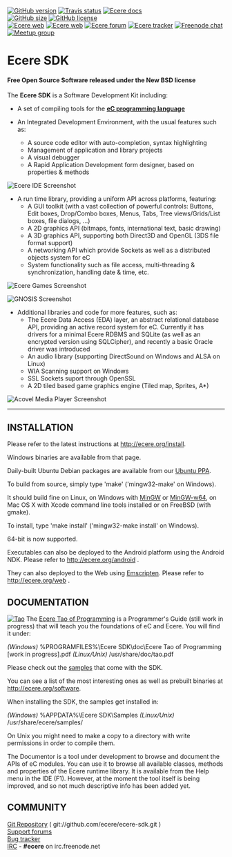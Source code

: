[![GitHub version](https://badge.fury.io/gh/ecere%2Fecere-sdk.svg)](https://github.com/ecere/ecere-sdk/releases/latest)
[![Travis status](https://api.travis-ci.org/ecere/ecere-sdk.svg?branch=master)](https://travis-ci.org/ecere/ecere-sdk)
[![Ecere docs](https://img.shields.io/badge/docs-being_improved-yellow.svg)](http://ecere.org/overview)<br>
[![GitHub size](https://reposs.herokuapp.com/?path=ecere/ecere-sdk&style=flat)](https://github.com/ecere/ecere-sdk/graphs/traffic)
[![GitHub license](https://img.shields.io/badge/license-BSD%203--Clause%20(Revised)-blue.svg)](https://tldrlegal.com/license/bsd-3-clause-license-(revised))<br>
[![Ecere web](https://img.shields.io/badge/web-ecere.org-9DA1CA.svg)](http://ecere.org)
[![Ecere web](https://img.shields.io/badge/web-ec--lang.org-9DA1CA.svg)](http://ec-lang.org)
[![Ecere forum](https://img.shields.io/badge/forum-ecere.org%2Fforums-9DA1CA.svg)](http://ecere.org/forums)
[![Ecere tracker](https://img.shields.io/badge/tracker-ecere.org%2Fmantis-9DA1CA.svg)](http://ecere.org/mantis)
[![Freenode chat](https://img.shields.io/badge/irc-%20Freenode_%23ecere-9DA1CA.svg)](http://webchat.freenode.net/?channels=ecere)<br>
[![Meetup group](https://img.shields.io/badge/meetup-Ottawa-88B094.svg)](http://www.meetup.com/eC-Programming-Language-Meetup)

# Ecere SDK
#### Free Open Source Software released under the New BSD license

The **Ecere SDK** is a Software Development Kit including:

   * A set of compiling tools for the **[eC programming language](http://ec-lang.org)**

   * An Integrated Development Environment, with the usual features such as:
      - A source code editor with auto-completion, syntax highlighting
      - Management of application and library projects
      - A visual debugger
      - A Rapid Application Development form designer, based on
        properties & methods

![Ecere IDE Screenshot](http://ecere.com/wiki/images/0/01/IdeShotSept2011.png)

   * A run time library, providing a uniform API across platforms, featuring:
      - A GUI toolkit (with a vast collection of powerful controls:
        Buttons, Edit boxes, Drop/Combo boxes, Menus, Tabs,
        Tree views/Grids/List boxes, file dialogs, ...)
      - A 2D graphics API (bitmaps, fonts, international text, basic drawing)
      - A 3D graphics API, supporting both Direct3D and OpenGL
        (3DS file format support)
      - A networking API which provide Sockets as well as a
        distributed objects system for eC
      - System functionality such as file access, multi-threading &
        synchronization, handling date & time, etc.

![Ecere Games Screenshot](http://ecere.com/shots/games.jpg)

![GNOSIS Screenshot](http://ecere.com/wiki/images/7/76/NorthWest.jpg)

   * Additional libraries and code for more features, such as:
      - The Ecere Data Access (EDA) layer, an abstract relational database
        API, providing an active record system for eC. Currently it has
        drivers for a minimal Ecere RDBMS and SQLite (as well as an encrypted
        version using SQLCipher), and recently a basic Oracle driver was
        introduced
      - An audio library (supporting DirectSound on Windows and ALSA on Linux)
      - WIA Scanning support on Windows
      - SSL Sockets suport through OpenSSL
      - A 2D tiled based game graphics engine (Tiled map, Sprites, A*)

![Acovel Media Player Screenshot](http://ecere.com/wiki/images/7/72/Acovel3.png)

-----------------------------------------------------------------------------

## INSTALLATION

Please refer to the latest instructions at http://ecere.org/install.

Windows binaries are available from that page.

Daily-built Ubuntu Debian packages are available from our [Ubuntu PPA](https://code.launchpad.net/~ecere-team/+archive/ppa).

To build from source, simply type 'make' ('mingw32-make' on Windows).

It should build fine on Linux, on Windows with [MinGW](http://mingw.org) or [MinGW-w64](http://mingw-w64.org),
on Mac OS X with Xcode command line tools installed or on FreeBSD (with gmake).

To install, type 'make install' ('mingw32-make install' on Windows).

64-bit is now supported.

Executables can also be deployed to the Android platform using the Android NDK. Please refer to http://ecere.org/android .

They can also deployed to the Web using [Emscripten](http://emscripten.org). Please refer to http://ecere.org/web .

## DOCUMENTATION

[![Tao](http://ecere.com/images/tao.png)](http://ecere.org/tao.pdf)
The [Ecere Tao of Programming](http://ecere.org/tao.pdf) is a Programmer's Guide (still work in progress)
that will teach you the foundations of eC and Ecere. You will find it under:

   *(Windows)*    %PROGRAMFILES%\Ecere SDK\doc\Ecere Tao of Programming [work in progress].pdf
   *(Linux/Unix)* /usr/share/doc/tao.pdf

Please check out the [samples](http://github.com/ecere/ecere-sdk/tree/master/samples) that come with the SDK.

You can see a list of the most interesting ones as well as prebuilt binaries at http://ecere.org/software.

When installing the SDK, the samples get installed in:

   *(Windows)*      %APPDATA%\Ecere SDK\Samples
   *(Linux/Unix)*   /usr/share/ecere/samples/

On Unix you might need to make a copy to a directory with write permissions in order to compile them.

The Documentor is a tool under development to browse and document the APIs of
eC modules. You can use it to browse all available classes, methods and properties
of the Ecere runtime library. It is available from the Help menu in the IDE (F1).
However, at the moment the tool itself is being improved, and so not much
descriptive info has been added yet.

## COMMUNITY

[Git Repository](http://github.com/ecere/ecere-sdk) ( git://github.com/ecere/ecere-sdk.git )<br>
[Support forums](http://ecere.org/forums)<br>
[Bug tracker](http://ecere.org/mantis)<br>
[IRC](http://webchat.freenode.net/?channels=ecere) - **#ecere** on irc.freenode.net<br>
